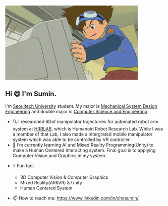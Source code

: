 ![Digimon](./digimon.gif)

## Hi :smile: I'm Sumin.

I'm [Seoultech University](https://www.seoultech.ac.kr/index.jsp) student. My major is [Mechanical System Design Engineering](https://msd.seoultech.ac.kr/) and double major is [Computer Science and Engineering](https://computer.seoultech.ac.kr/).

<!--
**1213tnals/1213tnals** is a ✨ _special_ ✨ repository because its `README.md` (this file) appears on your GitHub profile.

Here are some ideas to get you started:
-->

- 🔍 I researched 6Dof manipulator trajectories for automated robot arm system at [HRRLAB](http://www.hrrlab.com/), which is Humanoid Robot Research Lab. While I was a member of that Lab, I also made a intergrated mobile manipulator system which was able to be controlled by VR controller.   
- 🌱 I’m currently learning AI and Mixed Reality Programming(Unity) to make a Human Centered Interacting system. Final goal is to applying Computer Vision and Graphics in my system.   
<!--
- 👯 I’m looking to collaborate on ...
- 🤔 I’m looking for help with ...
- 💬 Ask me about ...
- 
- 😄 Pronouns: ...
-->
- ⚡ Fun fact
  * 3D Computer Vision & Computer Graphics
  * Mixed Reality(AR&VR) & Unity
  * Human Centered System

- 📫 How to reach me: https://www.linkedin.com/in/chosumin/
